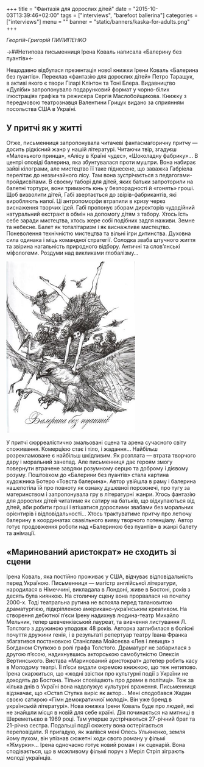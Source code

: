 +++
title = "Фантазія для дорослих дітей"
date = "2015-10-03T13:39:46+02:00"
tags = ["interviews", "barefoot ballerina"]
categories = ["interviews"]
menu = ""
banner = "static/banners/kaska-for-adults.png"
+++

*Георгій-Григорій ПИЛИПЕНКО*

->##Нетипова письменниця Ірена Коваль написала «Балерину без пуантів»<-

Нещодавно відбулася презентація нової книжки Ірени Коваль «Балерина без пуантів». Переклав «фантазію для дорослих дітей» Петро Таращук, в активі якого є твори Гіларі Клінтон та Тоні Блера. Видавництво «Дуліби» запропонувало подарунковий формат у чорно-білих ілюстраціях графіка та режисера Сергія Маслобойщикова. Книжку з передмовою театрознавця Валентини Грицук видано за сприянням посольства США в Україні.
## У притчі як у житті

Отже, письменниця запропонувала читачеві фантасмагоричну притчу — досить рідкісний жанр у нашій літературі. Читаючи твір, згадуєш «Маленького принца», «Алісу в Країні чудес», «Шоколадну фабрику»… В центрі оповіді балерина, яка збунтувалася проти муштри. Вона набирає зайві кілограми, але мистецтво її таке піднесене, що заважка Габріела перелітає до незвичайного лісу. Там вона зустрічається з педагогами-пройдисвітами. В своєму таборі для дітей, яких батьки запроторили на балетні тортури, вони тримають юнь у безпорадності й «гонять» гроші. Щоб визволити дітей, Габі звертається до звірів-фабрикантів, які виробляють напої. Ці антропоморфи втрапили в кризу через виснаження творчих ідей. Габі пропонує зборам директорів чудодійний натуральний екстракт в обмін на допомогу дітям з табору.
Хтось їсть себе заради мистецтва, хтось жере собі подібних задля наживи. Земне та небесне. Балет як тоталітаризм і як виснажливе мистецтво. Поневолення технічністю мистецтва та вільні ігри дитинства. Духовна сила одинака і міць командної стратегії. Солодка зваба штучного життя та звірина нагальність природного відбору. Античні та слов’янські міфологеми. Роздуми над викликами глобалізму…

![Ballerina-without-point](static/images/ballerina-without-point-smaller.jpg)

У притчі сюрреалістично змальовані сцена та арена сучасного світу споживання. Комерцією стає і тіло, і жадання… Найбільш розрекламоване є найбільш шкідливим. Як розплата — втрата творчого дару і моральний занепад. Але письменниця дає героям змогу повернути втрачене завдяки розумному серцю та доброму і дієвому розуму.
Поштовхом до «Балерини без пуантів» стала картина художника Ботеро «Товста балерина». Автор увійшла в раму і балерина нашепотіла їй про повноту як ознаку душевної порожнечі, про тугу за материнством і запропонувала гру в літературні жанри. Хтось фантазію для дорослих дітей читатиме як сатиру на батьків, що відкупаються від дітей, аби робити гроші і втішатися дорослими звабами без моральних орієнтирів і відповідальності…
Хтось трактуватиме притчу про летючу балерину в координатах свавільного вияву творчого потенціалу. Автор готує продовження роботи над «Балериною без пуантів» в жанрі балету та анімації.

## «Маринований аристократ» не сходить зі сцени
Ірена Коваль, яка постійно проживає у США, відчуває відповідальність перед Україною. Письменниця — магістр англійської літератури, народилася в Німеччині, викладала в Лондоні, живе в Бостоні, років з десять була киянкою. На столичну сцену вона прорвалася на початку 2000-х. Тоді театральна рутина не встояла перед талановитою драматургією, підкріпленою американо-українським креативом. На створення дебютної п’єси Ірену надихнув людина-театр Михайло Мельник, тепер шевченківський лауреат, та вивчення листування Л. Толстого з дружиною уподовж 48 років. Авторка заглибилася в болісні почуття дружини генія, і в результаті репертуар театру Івана Франка збагатився постановкою Станіслава Мойсеєва «Лев і левиця» з Богданом Ступкою в ролі графа Толстого.
Драматург не забарилася з другою п’єсою, надихнувшись акторською самобутністю Олексія Вертинського. Вистава «Маринований аристократ» дотепер робить касу в Молодому театрі. Її п’єси видали окремою книжкою, що теж нетипово.
Ірена скаржиться, що «жодні звістки про культурні події з України не доходять до Бостона. Тільки сповіщають про драми в політиці». Тож за кілька днів в Україні вона надолужує культурні враження. Письменниця відзначає, що «Остап Ступка виріс як актор… Мені сподобався Жадан своєю сатирою «Гімн демократичної молоді». Він уже бренд в українській літературі».
Нова книжка Ірени Коваль буде про людей, які не знайшли місця в новій для себе країні. Дія починається на митниці в Шереметьєво в 1969 році. Там уперше зустрічаються 27-річний брат та 21-річна сестра. Подальші події сюжету вона остерігається переповідати. Я пригадую, як жалівся мені Олесь Ульяненко, земля йому пухом, він упізнав сюжетні ходи свого роману у фільмі «Жмурки»… Ірена одночасно готує новий роман і як сценарій. Вона сподівається, що в можливому фільмі поруч з Меріл Стріп зіграють молоді українців.
